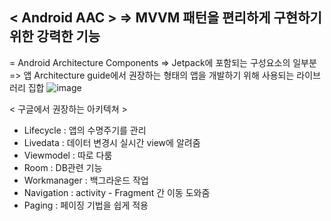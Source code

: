 ## < Android AAC > => MVVM 패턴을 편리하게 구현하기 위한 강력한 기능
= Android Architecture Components
=> Jetpack에 포함되는 구성요소의 일부분
=> 앱 Architecture guide에서 권장하는 형태의 앱을 개발하기 위해 사용되는 라이브러리 집합
![image](https://user-images.githubusercontent.com/84521065/158535875-443a3c58-a4b0-4e37-84dc-c51122201997.png)

< 구글에서 권장하는 아키텍쳐 >

+ Lifecycle : 앱의 수명주기를 관리
+ Livedata : 데이터 변경시 실시간 view에 알려줌
+ Viewmodel : 따로 다룸
+ Room : DB관련 기능
+ Workmanager : 백그라운드 작업
+ Navigation : activity - Fragment 간 이동 도와줌
+ Paging : 페이징 기법을 쉽게 적용
